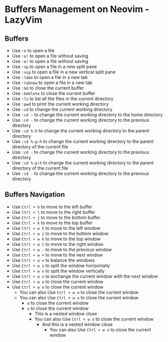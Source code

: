 # Buffers Management on Neovim - LazyVim

## Buffers

- Use `:e` to open a file
- Use `:e!` to open a file without saving
- Use `:e!` to open a file without saving
- Use `:sp` to open a file in a new split pane
- Use `:vsp` to open a file in a new vertical split pane
- Use `:tabe` to open a file in a new tab
- Use `:tabnew` to open a file in a new tab
- Use `:bd` to close the current buffer
- Use `:bdelete` to close the current buffer
- Use `:ls` to list all the files in the current directory
- Use `:pwd` to print the current working directory
- Use `:cd` to change the current working directory
- Use `:cd ~` to change the current working directory to the home directory
- Use `:cd -` to change the current working directory to the previous directory
- Use `:cd %:h` to change the current working directory to the parent directory
- Use `:cd %:p:h` to change the current working directory to the parent directory of the current file
- Use `:cd -` to change the current working directory to the previous directory
- Use `:cd %:p:h` to change the current working directory to the parent directory of the current file
- Use `:cd -` to change the current working directory to the previous directory

## Buffers Navigation

- Use `Ctrl + h` to move to the left buffer
- Use `Ctrl + l` to move to the right buffer
- Use `Ctrl + j` to move to the bottom buffer
- Use `Ctrl + k` to move to the top buffer
- Use `Ctrl + w h` to move to the left window
- Use `Ctrl + w j` to move to the bottom window
- Use `Ctrl + w k` to move to the top window
- Use `Ctrl + w l` to move to the right window
- Use `Ctrl + w -` to move to the previous window
- Use `Ctrl + w +` to move to the next window
- Use `Ctrl + w =` to balance the windows
- Use `Ctrl + w s` to split the window horizontally
- Use `Ctrl + w v` to split the window vertically
- Use `Ctrl + w x` to exchange the current window with the next window
- Use `Ctrl + w o` to close the current window
- Use `Ctrl + w o` to close the current window
  - You can also Use `Ctrl + w o` to close the current window
  - You can also Use `Ctrl + w o` to close the current window
    - `o` to close the current window
    - `o` to close the current window
      - This is a nested window close
      - You can also Use `Ctrl + w o` to close the current window
        - And this is a nested window close
          - You can also Use `Ctrl + w o` to close the current window
